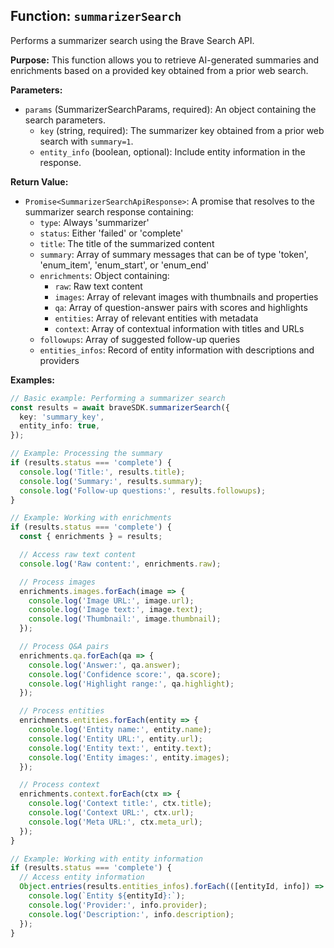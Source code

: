 ## Function: `summarizerSearch`

Performs a summarizer search using the Brave Search API.

**Purpose:**
This function allows you to retrieve AI-generated summaries and enrichments based on a provided key obtained from a prior web search.

**Parameters:**

- `params` (SummarizerSearchParams, required): An object containing the search parameters.
  - `key` (string, required): The summarizer key obtained from a prior web search with `summary=1`.
  - `entity_info` (boolean, optional): Include entity information in the response.

**Return Value:**

- `Promise<SummarizerSearchApiResponse>`: A promise that resolves to the summarizer search response containing:
  - `type`: Always 'summarizer'
  - `status`: Either 'failed' or 'complete'
  - `title`: The title of the summarized content
  - `summary`: Array of summary messages that can be of type 'token', 'enum_item', 'enum_start', or 'enum_end'
  - `enrichments`: Object containing:
    - `raw`: Raw text content
    - `images`: Array of relevant images with thumbnails and properties
    - `qa`: Array of question-answer pairs with scores and highlights
    - `entities`: Array of relevant entities with metadata
    - `context`: Array of contextual information with titles and URLs
  - `followups`: Array of suggested follow-up queries
  - `entities_infos`: Record of entity information with descriptions and providers

**Examples:**

```typescript
// Basic example: Performing a summarizer search
const results = await braveSDK.summarizerSearch({
  key: 'summary_key',
  entity_info: true,
});

// Example: Processing the summary
if (results.status === 'complete') {
  console.log('Title:', results.title);
  console.log('Summary:', results.summary);
  console.log('Follow-up questions:', results.followups);
}

// Example: Working with enrichments
if (results.status === 'complete') {
  const { enrichments } = results;

  // Access raw text content
  console.log('Raw content:', enrichments.raw);

  // Process images
  enrichments.images.forEach(image => {
    console.log('Image URL:', image.url);
    console.log('Image text:', image.text);
    console.log('Thumbnail:', image.thumbnail);
  });

  // Process Q&A pairs
  enrichments.qa.forEach(qa => {
    console.log('Answer:', qa.answer);
    console.log('Confidence score:', qa.score);
    console.log('Highlight range:', qa.highlight);
  });

  // Process entities
  enrichments.entities.forEach(entity => {
    console.log('Entity name:', entity.name);
    console.log('Entity URL:', entity.url);
    console.log('Entity text:', entity.text);
    console.log('Entity images:', entity.images);
  });

  // Process context
  enrichments.context.forEach(ctx => {
    console.log('Context title:', ctx.title);
    console.log('Context URL:', ctx.url);
    console.log('Meta URL:', ctx.meta_url);
  });
}

// Example: Working with entity information
if (results.status === 'complete') {
  // Access entity information
  Object.entries(results.entities_infos).forEach(([entityId, info]) => {
    console.log(`Entity ${entityId}:`);
    console.log('Provider:', info.provider);
    console.log('Description:', info.description);
  });
}
```
